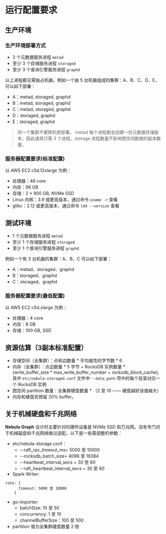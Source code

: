 # 运行配置要求

## 生产环境

### 生产环境部署方式

* 3 个元数据服务进程 `metad`
* 至少 3 个存储服务进程 `storaged`
* 至少 3 个查询引擎服务进程 `graphd`

以上进程都无需独占机器。例如一个由 5 台机器组成的集群：A、B、C、D、E，可以如下部署：

* A：metad, storaged, graphd
* B：metad, storaged, graphd
* C：metad, storaged, graphd
* D：storaged, graphd
* E：storaged, graphd

> 同一个集群不要跨机房部署。
> metad 每个进程都会创建一份元数据存储副本，因此通常只需 3 个进程，storage 进程数量不影响图空间数据的副本数量。

### 服务器配置要求(标准配置)

以 AWS EC2 c5d.12xlarge 为例：

* 处理器：48 core
* 内存：96 GB
* 存储：2 * 900 GB, NVMe SSD
* Linux 内核：3.9 或更高版本，通过命令 `uname -r` 查看
* glibc：2.12 或更高版本，通过命令 `ldd --version` 查看

## 测试环境

* 1 个元数据服务进程 `metad`
* 至少 1 个存储服务进程 `storaged`
* 至少 1 个查询引擎服务进程 `graphd`

例如一个有 3 台机器的集群：A、B、C 可以如下部署：

* A：metad、storaged、graphd
* B：storaged、graphd
* C：storaged、graphd

### 服务器配置要求(最低配置)

以 AWS EC2 c5d.xlarge 为例：

* 处理器：4 core
* 内存：8 GB
* 存储：100 GB, SSD

## 资源估算（3副本标准配置）

* 存储空间（全集群）：点和边数量 * 平均属性的字节数 * 6
* 内存（全集群）：点边数量 * 5 字节 + RocksDB 实例数量 * (write_buffer_size * max_write_buffer_number + rocksdb_block_cache), 其中 `etc/nebula-storaged.conf` 文件中 `--data_path` 项中的每个目录对应一个 RocksDB 实例
* 图空间 partition 数量：全集群硬盘数量 * （2 至 10 —— 硬盘越好该值越大）
* 内存和硬盘另预留 20% buffer。

## 关于机械硬盘和千兆网络

**Nebula Graph** 设计时主要针对的硬件设备是 NVMe SSD 和万兆网。没有专门对于机械磁盘和千兆网络做过适配，以下是一些需调整的参数：

* etc/nebula-storage.conf：
  * --raft_rpc_timeout_ms= 5000 至 10000
  * --rocksdb_batch_size= 4096 至 16384
  * --heartbeat_interval_secs = 30 至 60
  * --raft_heartbeat_interval_secs = 30 至 60
* Spark Writer:

```text
rate: {
      timeout: 5000 至 10000
    }
```

* go-importer:
  * batchSize: 10 至 50
  * concurrency: 1 至 10
  * channelBufferSize：100 至 500
* partition 值为全集群硬盘数量 2 倍
